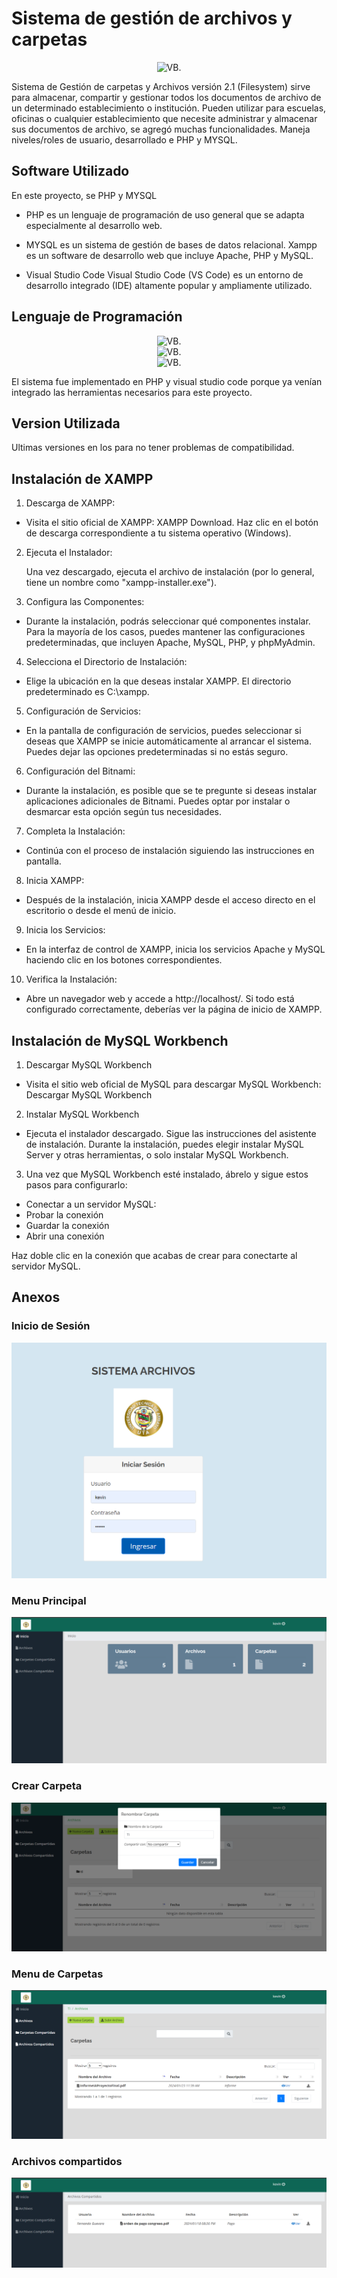 # Sistema de gestión de archivos y carpetas




<center>

<img src="https://cdn.icon-icons.com/icons2/7/PNG/128/filesystems_thetarfolder_640.png" alt="VB." width="200">
</center>

Sistema de Gestión de  carpetas y Archivos versión 2.1 (Filesystem) sirve para almacenar, compartir y gestionar todos los documentos de archivo de un determinado establecimiento o institución. Pueden utilizar para escuelas, oficinas o cualquier establecimiento que necesite administrar y almacenar sus documentos de archivo, se agregó muchas funcionalidades. Maneja niveles/roles de usuario, desarrollado e PHP y MYSQL.  





## Software Utilizado
En este proyecto, se PHP y MYSQL
-   PHP es un lenguaje de programación de uso general que se adapta especialmente al desarrollo web.
-   MYSQL es un sistema de gestión de bases de datos relacional.
Xampp es un software de desarrollo web que incluye Apache, PHP y MySQL.


- Visual Studio Code 
Visual Studio Code (VS Code) es un entorno de desarrollo integrado (IDE) altamente popular y 
ampliamente utilizado.
## Lenguaje de Programación
<center>

<img src="https://cdn.icon-icons.com/icons2/2107/PNG/512/file_type_php_icon_130266.png" alt="VB." width="200">
</center>

<center>

<img src="https://cdn.icon-icons.com/icons2/1381/PNG/512/xampp_94513.png" alt="VB." width="200">
</center>
<center>

<img src="https://cdn.icon-icons.com/icons2/1381/PNG/512/mysqlworkbench_93532.png" alt="VB." width="200">
</center>

El sistema fue implementado en PHP y visual studio code porque ya venían integrado las herramientas necesarios para este proyecto.




## Version Utilizada
Ultimas versiones en los para no tener problemas de compatibilidad.



## Instalación de XAMPP
1. Descarga de XAMPP:

- Visita el sitio oficial de XAMPP: XAMPP Download.
    Haz clic en el botón de descarga correspondiente a tu sistema operativo (Windows).
2. Ejecuta el Instalador:

    Una vez descargado, ejecuta el archivo de instalación (por lo general, tiene un nombre como "xampp-installer.exe").
3. Configura las Componentes:

-   Durante la instalación, podrás seleccionar qué componentes instalar. Para la mayoría de los casos, puedes mantener las configuraciones predeterminadas, que incluyen Apache, MySQL, PHP, y phpMyAdmin.
4. Selecciona el Directorio de Instalación:

- Elige la ubicación en la que deseas instalar XAMPP. El directorio predeterminado es C:\xampp.
5. Configuración de Servicios:

-   En la pantalla de configuración de servicios, puedes seleccionar si deseas que XAMPP se inicie automáticamente al arrancar el sistema. Puedes dejar las opciones predeterminadas si no estás seguro.
6. Configuración del Bitnami:

- Durante la instalación, es posible que se te pregunte si deseas instalar aplicaciones adicionales de Bitnami. Puedes optar por instalar o desmarcar esta opción según tus necesidades.
7. Completa la Instalación:

- Continúa con el proceso de instalación siguiendo las instrucciones en pantalla.
8. Inicia XAMPP:

-   Después de la instalación, inicia XAMPP desde el acceso directo en el escritorio o desde el menú de inicio.
9. Inicia los Servicios:

- En la interfaz de control de XAMPP, inicia los servicios Apache y MySQL haciendo clic en los botones correspondientes.
10. Verifica la Instalación:

-   Abre un navegador web y accede a http://localhost/. Si todo está configurado correctamente, deberías ver la página de inicio de XAMPP.


## Instalación de MySQL Workbench
1.  Descargar MySQL Workbench

- Visita el sitio web oficial de MySQL para descargar MySQL Workbench: Descargar MySQL Workbench


2.  Instalar MySQL Workbench

- Ejecuta el instalador descargado.
Sigue las instrucciones del asistente de instalación.
Durante la instalación, puedes elegir instalar MySQL Server y otras herramientas, o solo instalar MySQL Workbench.

3. Una vez que MySQL Workbench esté instalado, ábrelo y sigue estos pasos para configurarlo:

- Conectar a un servidor MySQL:
- Probar la conexión 
- Guardar la conexión
- Abrir una conexión


Haz doble clic en la conexión que acabas de crear para conectarte al servidor MySQL.
## Anexos
### Inicio de Sesión

![Login.](https://github.com/Kevin-Saquinga/ImagenesGit/blob/main/6.png?raw=true)
### Menu Principal 
![Login.](https://github.com/Kevin-Saquinga/ImagenesGit/blob/main/7.png?raw=true)

### Crear Carpeta
![Login.](https://github.com/Kevin-Saquinga/ImagenesGit/blob/main/8.png?raw=true)

### Menu de Carpetas
![Login.](https://github.com/Kevin-Saquinga/ImagenesGit/blob/main/9.png?raw=true)



### Archivos compartidos
![Login.](https://github.com/Kevin-Saquinga/ImagenesGit/blob/main/10.png?raw=true)
